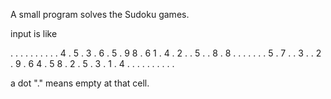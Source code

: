 A small program solves the Sudoku games.

input is like

. . . . . . . . .
. 4 . 5 . 3 . 6 .
5 . 9 8 . 6 1 . 4
. 2 . . 5 . . 8 .
8 . . . . . . . 5
. 7 . . 3 . . 2 .
9 . 6 4 . 5 8 . 2
. 5 . 3 . 1 . 4 .
. . . . . . . . .

a dot "." means empty at that cell. 

